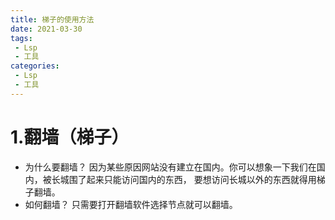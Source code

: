 ```yaml
---
title: 梯子的使用方法
date: 2021-03-30
tags:
 - Lsp
 - 工具
categories:
 - Lsp
 - 工具
---
```

#  1.翻墙（梯子）
-  为什么要翻墙？ 因为某些原因网站没有建立在国内。你可以想象一下我们在国内，被长城围了起来只能访问国内的东西，
要想访问长城以外的东西就得用梯子翻墙。
-  如何翻墙？ 只需要打开翻墙软件选择节点就可以翻墙。